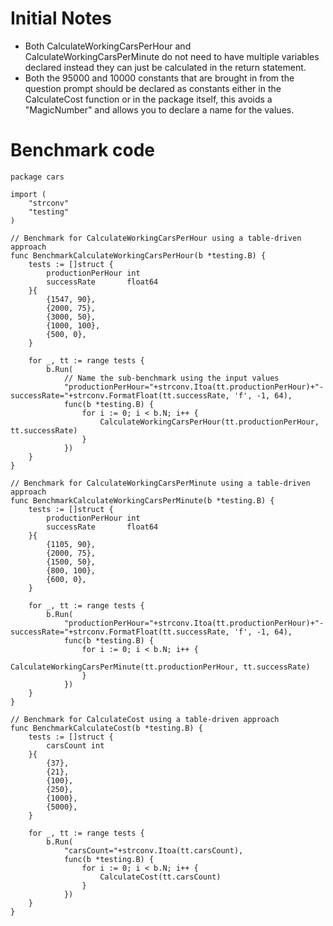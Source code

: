 # Initial Notes
- Both CalculateWorkingCarsPerHour and CalculateWorkingCarsPerMinute do not need to have multiple variables declared instead they can just be calculated in the return statement.
- Both the 95000 and 10000 constants that are brought in from the question prompt should be declared as constants either in the CalculateCost function or in the package itself, this avoids a "MagicNumber" and allows you to declare a name for the values.

# Benchmark code

```golang
package cars

import (
	"strconv"
	"testing"
)

// Benchmark for CalculateWorkingCarsPerHour using a table-driven approach
func BenchmarkCalculateWorkingCarsPerHour(b *testing.B) {
	tests := []struct {
		productionPerHour int
		successRate       float64
	}{
		{1547, 90},
		{2000, 75},
		{3000, 50},
		{1000, 100},
		{500, 0},
	}

	for _, tt := range tests {
		b.Run(
			// Name the sub-benchmark using the input values
			"productionPerHour="+strconv.Itoa(tt.productionPerHour)+"-successRate="+strconv.FormatFloat(tt.successRate, 'f', -1, 64),
			func(b *testing.B) {
				for i := 0; i < b.N; i++ {
					CalculateWorkingCarsPerHour(tt.productionPerHour, tt.successRate)
				}
			})
	}
}

// Benchmark for CalculateWorkingCarsPerMinute using a table-driven approach
func BenchmarkCalculateWorkingCarsPerMinute(b *testing.B) {
	tests := []struct {
		productionPerHour int
		successRate       float64
	}{
		{1105, 90},
		{2000, 75},
		{1500, 50},
		{800, 100},
		{600, 0},
	}

	for _, tt := range tests {
		b.Run(
			"productionPerHour="+strconv.Itoa(tt.productionPerHour)+"-successRate="+strconv.FormatFloat(tt.successRate, 'f', -1, 64),
			func(b *testing.B) {
				for i := 0; i < b.N; i++ {
					CalculateWorkingCarsPerMinute(tt.productionPerHour, tt.successRate)
				}
			})
	}
}

// Benchmark for CalculateCost using a table-driven approach
func BenchmarkCalculateCost(b *testing.B) {
	tests := []struct {
		carsCount int
	}{
		{37},
		{21},
		{100},
		{250},
		{1000},
		{5000},
	}

	for _, tt := range tests {
		b.Run(
			"carsCount="+strconv.Itoa(tt.carsCount),
			func(b *testing.B) {
				for i := 0; i < b.N; i++ {
					CalculateCost(tt.carsCount)
				}
			})
	}
}

```

